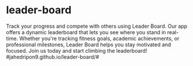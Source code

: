 # leader-board
Track your progress and compete with others using Leader Board. Our app offers a dynamic leaderboard that lets you see where you stand in real-time. Whether you're tracking fitness goals, academic achievements, or professional milestones, Leader Board helps you stay motivated and focused. Join us today and start climbing the leaderboard!
#jahedripon9.github.io/leader-board/#

